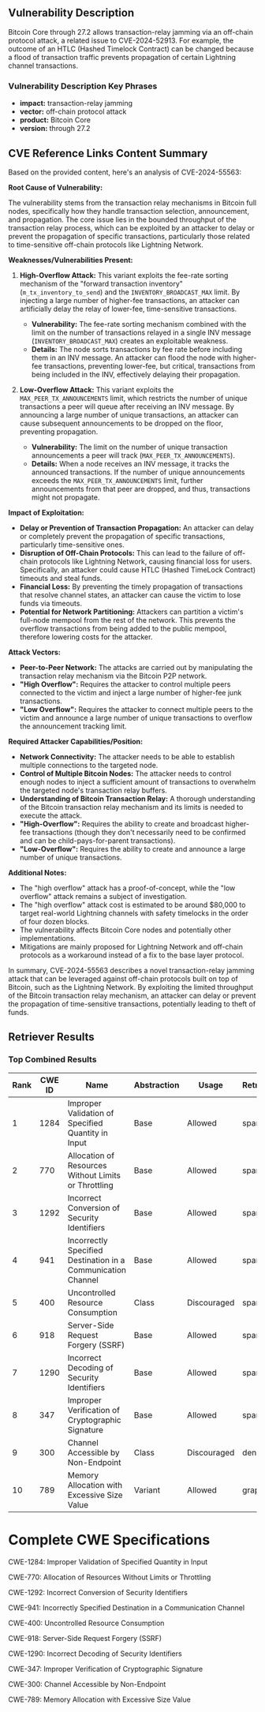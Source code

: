 ## Vulnerability Description
Bitcoin Core through 27.2 allows transaction-relay jamming via an off-chain protocol attack, a related issue to CVE-2024-52913. For example, the outcome of an HTLC (Hashed Timelock Contract) can be changed because a flood of transaction traffic prevents propagation of certain Lightning channel transactions.

### Vulnerability Description Key Phrases
- **impact:** transaction-relay jamming
- **vector:** off-chain protocol attack
- **product:** Bitcoin Core
- **version:** through 27.2

## CVE Reference Links Content Summary
Based on the provided content, here's an analysis of CVE-2024-55563:

**Root Cause of Vulnerability:**

The vulnerability stems from the transaction relay mechanisms in Bitcoin full nodes, specifically how they handle transaction selection, announcement, and propagation. The core issue lies in the bounded throughput of the transaction relay process, which can be exploited by an attacker to delay or prevent the propagation of specific transactions, particularly those related to time-sensitive off-chain protocols like Lightning Network.

**Weaknesses/Vulnerabilities Present:**

1.  **High-Overflow Attack:** This variant exploits the fee-rate sorting mechanism of the "forward transaction inventory" (`m_tx_inventory_to_send`) and the `INVENTORY_BROADCAST_MAX` limit. By injecting a large number of higher-fee transactions, an attacker can artificially delay the relay of lower-fee, time-sensitive transactions.

    *   **Vulnerability:** The fee-rate sorting mechanism combined with the limit on the number of transactions relayed in a single INV message (`INVENTORY_BROADCAST_MAX`) creates an exploitable weakness.
    *   **Details:**  The node sorts transactions by fee rate before including them in an INV message. An attacker can flood the node with higher-fee transactions, preventing lower-fee, but critical, transactions from being included in the INV, effectively delaying their propagation.

2.  **Low-Overflow Attack:** This variant exploits the `MAX_PEER_TX_ANNOUNCEMENTS` limit, which restricts the number of unique transactions a peer will queue after receiving an INV message. By announcing a large number of unique transactions, an attacker can cause subsequent announcements to be dropped on the floor, preventing propagation.

    *   **Vulnerability:** The limit on the number of unique transaction announcements a peer will track (`MAX_PEER_TX_ANNOUNCEMENTS`).
    *   **Details:** When a node receives an INV message, it tracks the announced transactions. If the number of unique announcements exceeds the `MAX_PEER_TX_ANNOUNCEMENTS` limit, further announcements from that peer are dropped, and thus, transactions might not propagate.

**Impact of Exploitation:**

*   **Delay or Prevention of Transaction Propagation:** An attacker can delay or completely prevent the propagation of specific transactions, particularly time-sensitive ones.
*   **Disruption of Off-Chain Protocols:** This can lead to the failure of off-chain protocols like Lightning Network, causing financial loss for users. Specifically, an attacker could cause HTLC (Hashed TimeLock Contract) timeouts and steal funds.
*   **Financial Loss:** By preventing the timely propagation of transactions that resolve channel states, an attacker can cause the victim to lose funds via timeouts.
*   **Potential for Network Partitioning:** Attackers can partition a victim's full-node mempool from the rest of the network. This prevents the overflow transactions from being added to the public mempool, therefore lowering costs for the attacker.

**Attack Vectors:**

*   **Peer-to-Peer Network:** The attacks are carried out by manipulating the transaction relay mechanism via the Bitcoin P2P network.
*   **"High Overflow":** Requires the attacker to control multiple peers connected to the victim and inject a large number of higher-fee junk transactions.
*   **"Low Overflow":** Requires the attacker to connect multiple peers to the victim and announce a large number of unique transactions to overflow the announcement tracking limit.

**Required Attacker Capabilities/Position:**

*   **Network Connectivity:** The attacker needs to be able to establish multiple connections to the targeted node.
*   **Control of Multiple Bitcoin Nodes:** The attacker needs to control enough nodes to inject a sufficient amount of transactions to overwhelm the targeted node's transaction relay buffers.
*   **Understanding of Bitcoin Transaction Relay:** A thorough understanding of the Bitcoin transaction relay mechanism and its limits is needed to execute the attack.
*   **"High-Overflow":** Requires the ability to create and broadcast higher-fee transactions (though they don't necessarily need to be confirmed and can be child-pays-for-parent transactions).
*   **"Low-Overflow":** Requires the ability to create and announce a large number of unique transactions.

**Additional Notes:**

*   The "high overflow" attack has a proof-of-concept, while the "low overflow" attack remains a subject of investigation.
*   The "high overflow" attack cost is estimated to be around $80,000 to target real-world Lightning channels with safety timelocks in the order of four dozen blocks.
*   The vulnerability affects Bitcoin Core nodes and potentially other implementations.
*   Mitigations are mainly proposed for Lightning Network and off-chain protocols as a workaround instead of a fix to the base layer protocol.

In summary, CVE-2024-55563 describes a novel transaction-relay jamming attack that can be leveraged against off-chain protocols built on top of Bitcoin, such as the Lightning Network. By exploiting the limited throughput of the Bitcoin transaction relay mechanism, an attacker can delay or prevent the propagation of time-sensitive transactions, potentially leading to theft of funds.

## Retriever Results

### Top Combined Results

| Rank | CWE ID | Name | Abstraction | Usage  | Retrievers | Individual Scores |
|------|--------|------|-------------|-------|------------|-------------------|
| 1 | 1284 | Improper Validation of Specified Quantity in Input | Base | Allowed | sparse | 0.072 |
| 2 | 770 | Allocation of Resources Without Limits or Throttling | Base | Allowed | sparse | 0.072 |
| 3 | 1292 | Incorrect Conversion of Security Identifiers | Base | Allowed | sparse | 0.071 |
| 4 | 941 | Incorrectly Specified Destination in a Communication Channel | Base | Allowed | sparse | 0.068 |
| 5 | 400 | Uncontrolled Resource Consumption | Class | Discouraged | sparse | 0.067 |
| 6 | 918 | Server-Side Request Forgery (SSRF) | Base | Allowed | sparse | 0.066 |
| 7 | 1290 | Incorrect Decoding of Security Identifiers  | Base | Allowed | sparse | 0.065 |
| 8 | 347 | Improper Verification of Cryptographic Signature | Base | Allowed | sparse | 0.064 |
| 9 | 300 | Channel Accessible by Non-Endpoint | Class | Discouraged | dense | 0.471 |
| 10 | 789 | Memory Allocation with Excessive Size Value | Variant | Allowed | graph | 0.003 |



# Complete CWE Specifications

CWE-1284: Improper Validation of Specified Quantity in Input

CWE-770: Allocation of Resources Without Limits or Throttling

CWE-1292: Incorrect Conversion of Security Identifiers

CWE-941: Incorrectly Specified Destination in a Communication Channel

CWE-400: Uncontrolled Resource Consumption

CWE-918: Server-Side Request Forgery (SSRF)

CWE-1290: Incorrect Decoding of Security Identifiers 

CWE-347: Improper Verification of Cryptographic Signature

CWE-300: Channel Accessible by Non-Endpoint

CWE-789: Memory Allocation with Excessive Size Value
